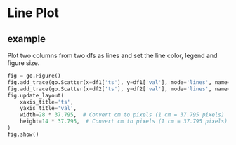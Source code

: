 # Line Plot

## example
Plot two columns from two dfs as lines and set the line color, legend and figure size.
```py
fig = go.Figure()
fig.add_trace(go.Scatter(x=df1['ts'], y=df1['val'], mode='lines', name='line-1', line=dict(color='blue')))
fig.add_trace(go.Scatter(x=df2['ts'], y=df2['val'], mode='lines', name='line-2', line=dict(color='red')))
fig.update_layout(
    xaxis_title='ts',
    yaxis_title='val',
    width=28 * 37.795,  # Convert cm to pixels (1 cm = 37.795 pixels)
    height=14 * 37.795,  # Convert cm to pixels (1 cm = 37.795 pixels)
)  
fig.show()
```
